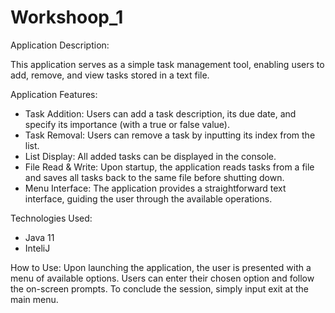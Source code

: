 # Workshoop_1

Application Description:

This application serves as a simple task management tool, enabling users to add, remove, and view tasks stored in a text file.

Application Features:
- Task Addition: 
Users can add a task description, its due date, and specify its importance (with a true or false value).
- Task Removal: 
Users can remove a task by inputting its index from the list.
- List Display: 
All added tasks can be displayed in the console.
- File Read & Write: 
Upon startup, the application reads tasks from a file and saves all tasks back to the same file before shutting down.
- Menu Interface: 
The application provides a straightforward text interface, guiding the user through the available operations.

Technologies Used:
- Java 11
- InteliJ

  
How to Use:
Upon launching the application, the user is presented with a menu of available options. Users can enter their chosen option and follow the on-screen prompts. To conclude the session, simply input exit at the main menu.
